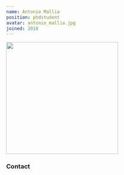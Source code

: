 ```yaml
---
name: Antonio Mallia
position: phdstudent
avatar: antonio_mallia.jpg
joined: 2018
---
```


<img width="300" src="{{site.baseurl}}/images/people/{{page.avatar}}" data-action="zoom">

### Contact
